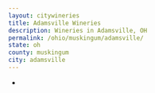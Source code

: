 ```yaml
---
layout: citywineries
title: Adamsville Wineries
description: Wineries in Adamsville, OH
permalink: /ohio/muskingum/adamsville/
state: oh
county: muskingum
city: adamsville
---
```

-
